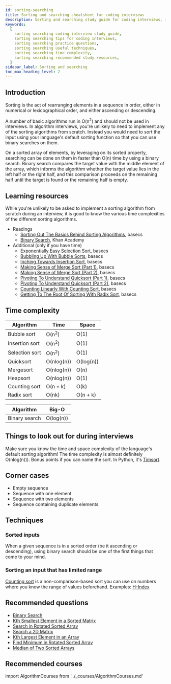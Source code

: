 ```yaml
---
id: sorting-searching
title: Sorting and searching cheatsheet for coding interviews
description: Sorting and searching study guide for coding interviews, including practice questions, techniques, time complexity, and recommended resources
keywords:
  [
    sorting searching coding interview study guide,
    sorting searching tips for coding interviews,
    sorting searching practice questions,
    sorting searching useful techniques,
    sorting searching time complexity,
    sorting searching recommended study resources,
  ]
sidebar_label: Sorting and searching
toc_max_heading_level: 2
---
```


## Introduction

Sorting is the act of rearranging elements in a sequence in order, either in numerical or lexicographical order, and either ascending or descending.

A number of basic algorithms run in O(n<sup>2</sup>) and should not be used in interviews. In algorithm interviews, you're unlikely to need to implement any of the sorting algorithms from scratch. Instead you would need to sort the input using your language's default sorting function so that you can use binary searches on them.

On a sorted array of elements, by leveraging on its sorted property, searching can be done on them in faster than O(n) time by using a binary search. Binary search compares the target value with the middle element of the array, which informs the algorithm whether the target value lies in the left half or the right half, and this comparison proceeds on the remaining half until the target is found or the remaining half is empty.

## Learning resources

While you're unlikely to be asked to implement a sorting algorithm from scratch during an interview, it is good to know the various time complexities of the different sorting algorithms.

- Readings
  - [Sorting Out The Basics Behind Sorting Algorithms](https://medium.com/basecs/sorting-out-the-basics-behind-sorting-algorithms-b0a032873add), basecs
  - [Binary Search](https://www.khanacademy.org/computing/computer-science/algorithms/binary-search/), Khan Academy
- Additional (only if you have time)
  - [Exponentially Easy Selection Sort](https://medium.com/basecs/exponentially-easy-selection-sort-d7a34292b049), basecs
  - [Bubbling Up With Bubble Sorts](https://medium.com/basecs/bubbling-up-with-bubble-sorts-3df5ac88e592), basecs
  - [Inching Towards Insertion Sort](https://medium.com/basecs/inching-towards-insertion-sort-9799274430da), basecs
  - [Making Sense of Merge Sort (Part 1)](https://medium.com/basecs/making-sense-of-merge-sort-part-1-49649a143478), basecs
  - [Making Sense of Merge Sort (Part 2)](https://medium.com/basecs/making-sense-of-merge-sort-part-2-be8706453209), basecs
  - [Pivoting To Understand Quicksort (Part 1)](https://medium.com/basecs/pivoting-to-understand-quicksort-part-1-75178dfb9313), basecs
  - [Pivoting To Understand Quicksort (Part 2)](https://medium.com/basecs/pivoting-to-understand-quicksort-part-2-30161aefe1d3), basecs
  - [Counting Linearly With Counting Sort](https://medium.com/basecs/counting-linearly-with-counting-sort-cd8516ae09b3), basecs
  - [Getting To The Root Of Sorting With Radix Sort](https://medium.com/basecs/getting-to-the-root-of-sorting-with-radix-sort-f8e9240d4224), basecs

## Time complexity

| Algorithm      | Time             | Space     |
| -------------- | ---------------- | --------- |
| Bubble sort    | O(n<sup>2</sup>) | O(1)      |
| Insertion sort | O(n<sup>2</sup>) | O(1)      |
| Selection sort | O(n<sup>2</sup>) | O(1)      |
| Quicksort      | O(nlog(n))       | O(log(n)) |
| Mergesort      | O(nlog(n))       | O(n)      |
| Heapsort       | O(nlog(n))       | O(1)      |
| Counting sort  | O(n + k)         | O(k)      |
| Radix sort     | O(nk)            | O(n + k)  |

| Algorithm     | Big-O     |
| ------------- | --------- |
| Binary search | O(log(n)) |

## Things to look out for during interviews

Make sure you know the time and space complexity of the language's default sorting algorithm! The time complexity is almost definitely O(nlog(n))). Bonus points if you can name the sort. In Python, it's [Timsort](https://en.wikipedia.org/wiki/Timsort).

## Corner cases

- Empty sequence
- Sequence with one element
- Sequence with two elements
- Sequence containing duplicate elements.

## Techniques

### Sorted inputs

When a given sequence is in a sorted order (be it ascending or descending), using binary search should be one of the first things that come to your mind.

### Sorting an input that has limited range

[Counting sort](https://en.wikipedia.org/wiki/Counting_sort) is a non-comparison-based sort you can use on numbers where you know the range of values beforehand. Examples: [H-Index](https://leetcode.com/problems/h-index/)

## Recommended questions

- [Binary Search](https://leetcode.com/problems/binary-search/)
- [Kth Smallest Element in a Sorted Matrix](https://leetcode.com/problems/kth-smallest-element-in-a-sorted-matrix/)
- [Search in Rotated Sorted Array](https://leetcode.com/problems/search-in-rotated-sorted-array/)
- [Search a 2D Matrix](https://leetcode.com/problems/search-a-2d-matrix/)
- [Kth Largest Element in an Array](https://leetcode.com/problems/kth-largest-element-in-an-array/)
- [Find Minimum in Rotated Sorted Array](https://leetcode.com/problems/find-minimum-in-rotated-sorted-array/)
- [Median of Two Sorted Arrays](https://leetcode.com/problems/median-of-two-sorted-arrays/)

## Recommended courses

import AlgorithmCourses from '../\_courses/AlgorithmCourses.md'

<AlgorithmCourses />
